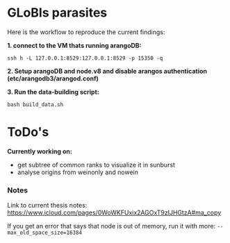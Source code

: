 # GLoBIs parasites

Here is the workflow to reproduce the current findings:

**1. connect to the VM thats running arangoDB:**
```
ssh h -L 127.0.0.1:8529:127.0.0.1:8529 -p 15350 -q
```
**2. Setup arangoDB and node.v8 and disable arangos authentication (etc/arangodb3/arangod.conf)**

**3. Run the data-building script:**
```
bash build_data.sh
```

# ToDo's

**Currently working on:**
- get subtree of common ranks to visualize it in sunburst
- analyse origins from weinonly and nowein

### Notes

Link to current thesis notes: https://www.icloud.com/pages/0WoWKFUxix2AGOxT9zIJHGtzA#ma_copy

If you get an error that says that node is out of memory, run it with more: `--max_old_space_size=16384`